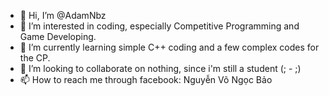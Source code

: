 - 👋 Hi, I’m @AdamNbz
- 👀 I’m interested in coding, especially Competitive Programming and Game Developing.
- 🌱 I’m currently learning simple C++ coding and a few complex codes for the CP.
- 💞️ I’m looking to collaborate on nothing, since i'm still a student (; - ;)
- 📫 How to reach me through facebook: Nguyễn Võ Ngọc Bảo

<!---
AdamNbz/AdamNbz is a ✨ special ✨ repository because its `README.md` (this file) appears on your GitHub profile.
You can click the Preview link to take a look at your changes.
--->
